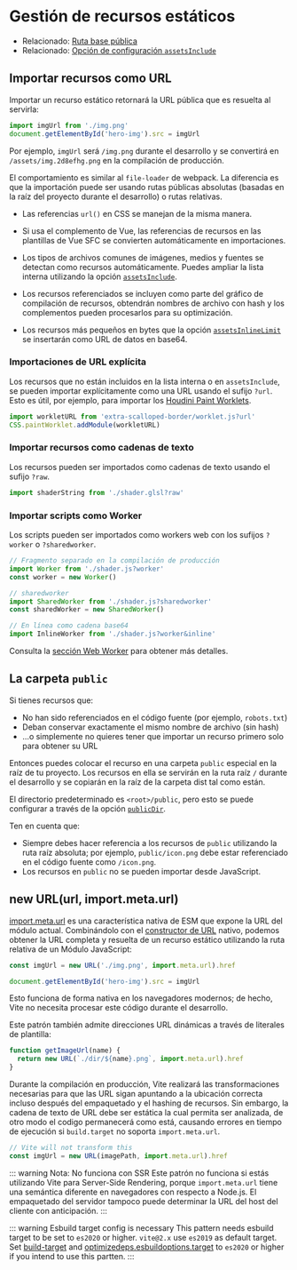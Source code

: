 # Gestión de recursos estáticos

- Relacionado: [Ruta base pública](./build#public-base-path)
- Relacionado: [Opción de configuración `assetsInclude`](/config/#assetsinclude)

## Importar recursos como URL

Importar un recurso estático retornará la URL pública que es resuelta al servirla:

```js
import imgUrl from './img.png'
document.getElementById('hero-img').src = imgUrl
```

Por ejemplo, `imgUrl` será `/img.png` durante el desarrollo y se convertirá en `/assets/img.2d8efhg.png` en la compilación de producción.

El comportamiento es similar al `file-loader` de webpack. La diferencia es que la importación puede ser usando rutas públicas absolutas (basadas en la raíz del proyecto durante el desarrollo) o rutas relativas.

- Las referencias `url()` en CSS se manejan de la misma manera.

- Si usa el complemento de Vue, las referencias de recursos en las plantillas de Vue SFC se convierten automáticamente en importaciones.

- Los tipos de archivos comunes de imágenes, medios y fuentes se detectan como recursos automáticamente. Puedes ampliar la lista interna utilizando la opción [`assetsInclude`](/config/#assetsinclude).

- Los recursos referenciados se incluyen como parte del gráfico de compilación de recursos, obtendrán nombres de archivo con hash y los complementos pueden procesarlos para su optimización.

- Los recursos más pequeños en bytes que la opción [`assetsInlineLimit`](/config/#build-assetsinlinelimit) se insertarán como URL de datos en base64.

### Importaciones de URL explícita

Los recursos que no están incluidos en la lista interna o en `assetsInclude`, se pueden importar explícitamente como una URL usando el sufijo `?url`. Esto es útil, por ejemplo, para importar los [Houdini Paint Worklets](https://houdini.how/usage).

```js
import workletURL from 'extra-scalloped-border/worklet.js?url'
CSS.paintWorklet.addModule(workletURL)
```

### Importar recursos como cadenas de texto

Los recursos pueden ser importados como cadenas de texto usando el sufijo `?raw`.

```js
import shaderString from './shader.glsl?raw'
```

### Importar scripts como Worker

Los scripts pueden ser importados como workers web con los sufijos `?worker` o `?sharedworker`.

```js
// Fragmento separado en la compilación de producción
import Worker from './shader.js?worker'
const worker = new Worker()
```

```js
// sharedworker
import SharedWorker from './shader.js?sharedworker'
const sharedWorker = new SharedWorker()
```

```js
// En línea como cadena base64
import InlineWorker from './shader.js?worker&inline'
```

<!-- Check out the [Web Worker section](./features.md#web-workers) for more details. -->

Consulta la [sección Web Worker](./features.md#web-workers) para obtener más detalles.

## La carpeta `public`

Si tienes recursos que:

- No han sido referenciados en el código fuente (por ejemplo, `robots.txt`)
- Deban conservar exactamente el mismo nombre de archivo (sin hash)
- ...o simplemente no quieres tener que importar un recurso primero solo para obtener su URL

Entonces puedes colocar el recurso en una carpeta `public` especial en la raíz de tu proyecto. Los recursos en ella se servirán en la ruta raíz `/` durante el desarrollo y se copiarán en la raíz de la carpeta dist tal como están.

El directorio predeterminado es `<root>/public`, pero esto se puede configurar a través de la opción [`publicDir`](/config/#publicdir).

Ten en cuenta que:

- Siempre debes hacer referencia a los recursos de `public` utilizando la ruta raíz absoluta; por ejemplo, `public/icon.png` debe estar referenciado en el código fuente como `/icon.png`.
- Los recursos en `public` no se pueden importar desde JavaScript.

## new URL(url, import.meta.url)

[import.meta.url](https://developer.mozilla.org/en-US/docs/Web/JavaScript/Reference/Statements/import.meta) es una característica nativa de ESM que expone la URL del módulo actual. Combinándolo con el [constructor de URL](https://developer.mozilla.org/en-US/docs/Web/API/URL) nativo, podemos obtener la URL completa y resuelta de un recurso estático utilizando la ruta relativa de un Módulo JavaScript:

```js
const imgUrl = new URL('./img.png', import.meta.url).href

document.getElementById('hero-img').src = imgUrl
```

Esto funciona de forma nativa en los navegadores modernos; de hecho, Vite no necesita procesar este código durante el desarrollo.

Este patrón también admite direcciones URL dinámicas a través de literales de plantilla:

```js
function getImageUrl(name) {
  return new URL(`./dir/${name}.png`, import.meta.url).href
}
```

Durante la compilación en producción, Vite realizará las transformaciones necesarias para que las URL sigan apuntando a la ubicación correcta incluso después del empaquetado y el hashing de recursos. Sin embargo, la cadena de texto de URL debe ser estática la cual permita ser analizada, de otro modo el codigo permanecerá como está, causando errores en tiempo de ejecución si `build.target` no soporta `import.meta.url`.

```js
// Vite will not transform this
const imgUrl = new URL(imagePath, import.meta.url).href
```

::: warning Nota: No funciona con SSR
Este patrón no funciona si estás utilizando Vite para Server-Side Rendering, porque `import.meta.url` tiene una semántica diferente en navegadores con respecto a Node.js. El empaquetado del servidor tampoco puede determinar la URL del host del cliente con anticipación.
:::

::: warning Esbuild target config is necessary
This pattern needs esbuild target to be set to `es2020` or higher. `vite@2.x` use `es2019` as default target. Set [build-target](https://vitejs.dev/config/#build-target) and [optimizedeps.esbuildoptions.target](https://vitejs.dev/config/#optimizedeps-esbuildoptions) to `es2020` or higher if you intend to use this partten.
:::
